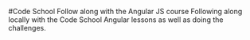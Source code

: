 #Code School Follow along with the Angular JS course
Following along locally with the Code School Angular lessons as well as doing the challenges.